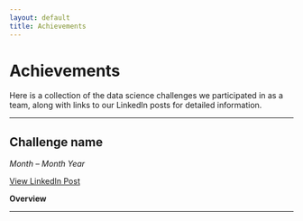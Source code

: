 ```yaml
---
layout: default
title: Achievements
---
```

# Achievements

Here is a collection of the data science challenges we participated in as a 
team, along with links to our LinkedIn posts for detailed information.

---

## **Challenge name**  
*Month – Month Year*  

[View LinkedIn Post](link)

**Overview**

---

